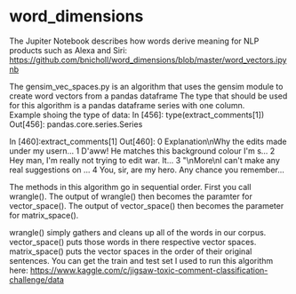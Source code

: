 # word_dimensions
The Jupiter Notebook describes how words derive meaning for NLP products such as Alexa and Siri: https://github.com/bnicholl/word_dimensions/blob/master/word_vectors.ipynb

The gensim_vec_spaces.py is an algorithm that uses the gensim module to create word vectors from a pandas dataframe
The type that should be used for this algorithm is a pandas dataframe series with one column.                                 
Example shoing the type of data:
In [456]: type(extract_comments[1])                                                                                              
Out[456]: pandas.core.series.Series                                                                                             
                                                                                                                                
In [460]:extract_comments[1]
Out[460]:
0 Explanation\nWhy the edits made under my usern...
1 D'aww! He matches this background colour I'm s...
2 Hey man, I'm really not trying to edit war. It...
3 "\nMore\nI can't make any real suggestions on ...
4 You, sir, are my hero. Any chance you remember...

The methods in this algorithm go in sequential order. First you call wrangle(). The output of wrangle() then becomes the paramter for vector_space(). The output of vector_space() then becomes the parameter for matrix_space().

wrangle() simply gathers and cleans up all of the words in our corpus.
vector_space() puts those words in there respective vector spaces.
matrix_space() puts the vector spaces in the order of their original sentences.
You can get the train and test set I used to run this algorithm here: https://www.kaggle.com/c/jigsaw-toxic-comment-classification-challenge/data
